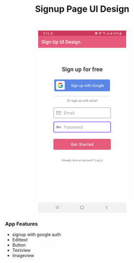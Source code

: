 <p align="center">
  <h1 align="center">Signup Page UI Design</h1>
  <p align="center"> <br />
    <br />
    <img src="/screenshot.png" width="288" height="592" />
    <h3 align="left">App Features</h3>
    
  * signup with google auth
  * Edittext
  * Button
  * Textview 
  * Imageview
  </p>
</p>
